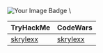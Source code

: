 <img src="https://tryhackme-badges.s3.amazonaws.com/skrylexx.png" alt="Your Image Badge" /> \

| TryHackMe | CodeWars |
|-----------|----------|
| [skrylexx](https://tryhackme.com/r/p/skrylexx) | [skrylexx](https://www.codewars.com/users/skrylexx) |
